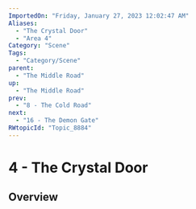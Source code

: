 ```yaml
---
ImportedOn: "Friday, January 27, 2023 12:02:47 AM"
Aliases:
  - "The Crystal Door"
  - "Area 4"
Category: "Scene"
Tags:
  - "Category/Scene"
parent:
  - "The Middle Road"
up:
  - "The Middle Road"
prev:
  - "8 - The Cold Road"
next:
  - "16 - The Demon Gate"
RWtopicId: "Topic_8884"
---
```

# 4 - The Crystal Door
## Overview
